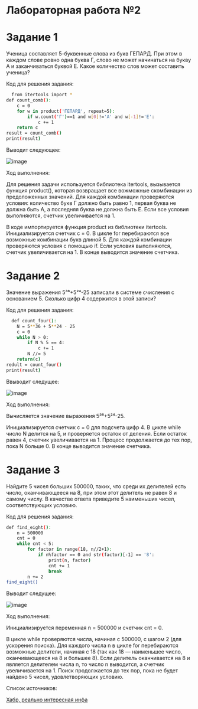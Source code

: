 # Лабораторная работа №2

# Задание 1

Ученица составляет 5-буквенные слова из букв ГЕПАРД. При этом в каждом слове ровно одна буква Г, слово не может начинаться на букву А и заканчиваться буквой Е. Какое количество слов может составить ученица?

Код для решения задания:
```bash
  from itertools import *
def count_comb():
    c = 0
    for w in product('ГЕПАРД', repeat=5):
        if w.count('Г')==1 and w[0]!='А' and w[-1]!='Е':
            c += 1
    return c
result = count_comb()
print(result)
  ```
Выводит следующее: 

![image](https://github.com/user-attachments/assets/1f295823-b4a2-468f-a0db-494a064b5a1e)

Ход выполнения: 

Для решения задачи используется библиотека itertools, вызывается функция product(), которая возвращает все вожможные скомбинации из предоложенных значений.
Для каждой комбинации проверяются условия: количество букв Г должно быть равно 1, первая буква не должна быть А, а последняя буква не должна быть Е. 
Если все условия выполняются, счетчик увеличивается на 1.


В коде импортируется функция product из библиотеки itertools. 
Инициализируется счетчик c = 0. В цикле for перебираются все возможные комбинации букв длиной 5. 
Для каждой комбинации проверяются условия с помощью if. 
Если условия выполняются, счетчик увеличивается на 1. 
В конце выводится значение счетчика.


# Задание 2

Значение выражения 5³⁶+5²⁴-25 записали в системе счисления с основанием 5. Сколько цифр 4 содержится в этой записи?

Код для решения задания:
```bash
  def count_four():
    N = 5**36 + 5**24 - 25
    c = 0
    while N > 0:
        if N % 5 == 4:
            c += 1
        N //= 5
    return(c)
redult = count_four()
print(result)
  ```

Ввыводит следущее:

![image](https://github.com/user-attachments/assets/efccded3-a536-4cda-b39a-73f5bd9f809f)


Ход выполнения: 

Вычисляется значение выражения 5³⁶+5²⁴-25.


Инициализируется счетчик c = 0 для подсчета цифр 4. 
В цикле while число N делится на 5, и проверяется остаток от деления. 
Если остаток равен 4, счетчик увеличивается на 1. Процесс продолжается до тех пор, пока N больше 0. 
В конце выводится значение счетчика.


# Задание 3

Найдите 5 чисел больших 500000, таких, что среди их делителей есть число, оканчивающееся на 8, при этом этот делитель не равен 8 и самому числу. В качестве ответа приведите 5 наименьших чисел, соответствующих условию.

Код для решения задания:
```bash
def find_eight():
    n = 500000
    cnt = 0
    while cnt < 5:
        for factor in range(18, n//2+1):
            if n%factor == 0 and str(factor)[-1] == '8':
                print(n, factor)
                cnt += 1
                break
        n += 2
find_eight()
  ```
Выводит следущее:

![image](https://github.com/user-attachments/assets/7053d567-45a4-44e0-be72-2d1ba941e27b)




Ход выполнения: 


Инициализируется переменная n = 500000 и счетчик cnt = 0. 


В цикле while проверяются числа, начиная с 500000, с шагом 2 (для ускорения поиска). 
Для каждого числа n в цикле for перебираются возможные делители, начиная с 18 (так как 18 — наименьшее число, оканчивающееся на 8 и большее 8). 
Если делитель оканчивается на 8 и является делителем числа n, то число n выводится, а счетчик увеличивается на 1. 
Поиск продолжается до тех пор, пока не будет найдено 5 чисел, удовлетворяющих условию.


Список источников:

 [Хабр, реально интересная инфа](https://habr.com/ru/companies/otus/articles/529356/)

